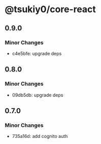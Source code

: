 # @tsukiy0/core-react

## 0.9.0

### Minor Changes

- c4e5bfe: upgrade deps

## 0.8.0

### Minor Changes

- 09db5db: upgrade deps

## 0.7.0

### Minor Changes

- 735a16d: add cognito auth
